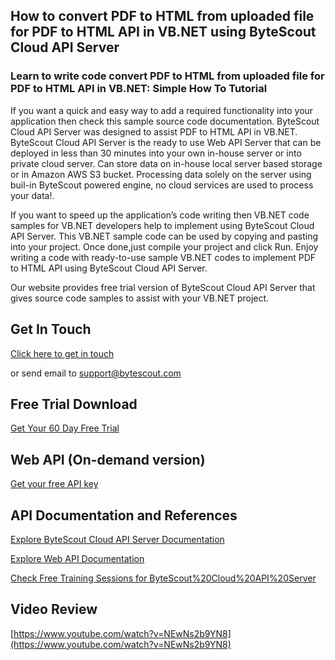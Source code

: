 ## How to convert PDF to HTML from uploaded file for PDF to HTML API in VB.NET using ByteScout Cloud API Server

### Learn to write code convert PDF to HTML from uploaded file for PDF to HTML API in VB.NET: Simple How To Tutorial

If you want a quick and easy way to add a required functionality into your application then check this sample source code documentation. ByteScout Cloud API Server was designed to assist PDF to HTML API in VB.NET. ByteScout Cloud API Server is the ready to use Web API Server that can be deployed in less than 30 minutes into your own in-house server or into private cloud server. Can store data on in-house local server based storage or in Amazon AWS S3 bucket. Processing data solely on the server using buil-in ByteScout powered engine, no cloud services are used to process your data!.

If you want to speed up the application’s code writing then VB.NET code samples for VB.NET developers help to implement using ByteScout Cloud API Server. This VB.NET sample code can be used by copying and pasting into your project. Once done,just compile your project and click Run. Enjoy writing a code with ready-to-use sample VB.NET codes to implement PDF to HTML API using ByteScout Cloud API Server.

Our website provides free trial version of ByteScout Cloud API Server that gives source code samples to assist with your VB.NET project.

## Get In Touch

[Click here to get in touch](https://bytescout.zendesk.com/hc/en-us/requests/new?subject=ByteScout%20Cloud%20API%20Server%20Question)

or send email to [support@bytescout.com](mailto:support@bytescout.com?subject=ByteScout%20Cloud%20API%20Server%20Question) 

## Free Trial Download

[Get Your 60 Day Free Trial](https://bytescout.com/download/web-installer?utm_source=github-readme)

## Web API (On-demand version)

[Get your free API key](https://pdf.co/documentation/api?utm_source=github-readme)

## API Documentation and References

[Explore ByteScout Cloud API Server Documentation](https://bytescout.com/documentation/index.html?utm_source=github-readme)

[Explore Web API Documentation](https://pdf.co/documentation/api?utm_source=github-readme)

[Check Free Training Sessions for ByteScout%20Cloud%20API%20Server](https://academy.bytescout.com/)

## Video Review

[https://www.youtube.com/watch?v=NEwNs2b9YN8](https://www.youtube.com/watch?v=NEwNs2b9YN8)